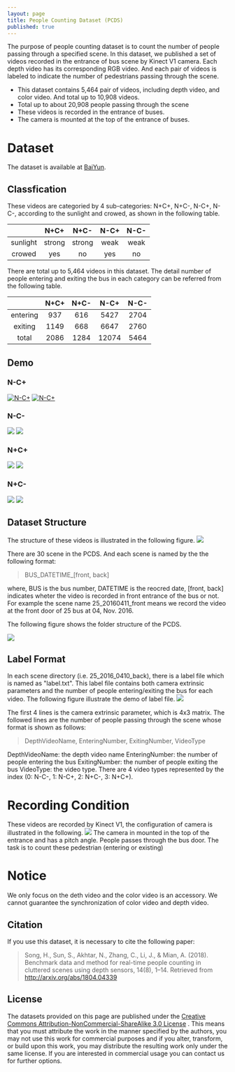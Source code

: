 ```yaml
---
layout: page
title: People Counting Dataset (PCDS)
published: true
---
```

The purpose of people counting dataset is to count the number of people passing through a specified scene. In this dataset, we published a set of videos recorded in the entrance of bus scene by Kinect V1 camera. Each depth video has its corresponding RGB video. And each pair of videos is labeled to indicate the number of pedestrians passing through the scene.

- This dataset contains 5,464 pair of videos, including depth video, and color video. And total up to 10,908 videos.
- Total up to about 20,908 people passing through the scene
- These videos is recorded in the entrance of buses.
- The camera is mounted at the top of the entrance of buses.

# Dataset
The dataset is available at [BaiYun](http://pan.baidu.com/s/1eR3fmdO).

## Classfication
These videos are categoried by 4 sub-categories: N+C+, N+C-, N-C+, N-C-, according to the sunlight and crowed, as shown in the following table.

|          |  N+C+  |  N+C-  | N-C+ | N-C- |
|:--------:|:------:|:------:|:----:|:----:|
| sunlight | strong | strong | weak | weak |
| crowed   |   yes  |   no   |  yes |  no  |

There are total up to 5,464 videos in this dataset. The detail number of people entering and exiting the bus in each category can be referred from the following table.

|          | N+C+ | N+C- |  N-C+ | N-C- |
|:--------:|:----:|:----:|:-----:|:----:|
| entering |  937 |  616 |  5427 | 2704 |
| exiting  | 1149 |  668 |  6647 | 2760 |
| total    | 2086 | 1284 | 12074 | 5464 |


## Demo
### N-C+
[![N-C+](https://img.youtube.com/vi/vMqTqwWLvQU/0.jpg)](https://www.youtube.com/watch?v=vMqTqwWLvQU)
[![N-C+](https://img.youtube.com/vi/MnQMQ9FriAA/0.jpg)](https://www.youtube.com/watch?v=MnQMQ9FriAA)

### N-C-
[![](https://img.youtube.com/vi/CcpRFchOqu4/0.jpg)](https://www.youtube.com/watch?v=CcpRFchOqu4)
[![](https://img.youtube.com/vi/AVvS_lJ5l8s/0.jpg)](https://www.youtube.com/watch?v=AVvS_lJ5l8s)

### N+C+
[![](https://img.youtube.com/vi/m_ybcc_qZp8/0.jpg)](https://www.youtube.com/watch?v=m_ybcc_qZp8)
[![](https://img.youtube.com/vi/lcDs5B8oWKs/0.jpg)](https://www.youtube.com/watch?v=lcDs5B8oWKs)

### N+C-
[![](https://img.youtube.com/vi/Ic-VTrnBdfw/0.jpg)](https://www.youtube.com/watch?v=Ic-VTrnBdfw)
[![](https://img.youtube.com/vi/GyRAGWO97oY/0.jpg)](https://www.youtube.com/watch?v=GyRAGWO97oY)

## Dataset Structure
The structure of these videos is illustrated in the following figure.
![](./image/structure_of_videos.png)

There are 30 scene in the PCDS. And each scene is named by the the following format:

> BUS_DATETIME_\[front, back\]

where, BUS is the bus number, DATETIME is the reocred date, \[front, back\] indicates wheter the video is recorded in front entrance of the bus or not. For example the scene name 25_20160411_front means we record the video at the front door of 25 bus at 04, Nov. 2016.

The following figure shows the folder structure of the PCDS.

![](./image/demo_of_structure.png)

## Label Format
In each scene directory (i.e. 25_2016_0410_back), there is a label file which is named as "label.txt". This label file contains both camera extrinsic parameters and the number of people entering/exiting the bus for each video.
The following figure illustrate the demo of label file.
![](./image/demo_of_label_file.png)

The first 4 lines is the camera extrinsic parameter, which is 4x3 matrix. The followed lines are the number of people passing through the scene whose format is shown as follows:
 > DepthVideoName,  EnteringNumber, ExitingNumber, VideoType

 DepthVideoName: the depth video name
 EnteringNumber: the number of people entering the bus
 ExitingNumber: the number of people exiting the bus
 VideoType: the video type. There are 4 video types represented by the index (0: N-C-, 1: N-C+, 2: N+C-, 3: N+C+).


# Recording Condition
These videos are recorded by Kinect V1, the configuration of camera is illustrated in the following.
![](./image/application_scene.jpg)
The camera in mounted in the top of the entrance and has a pitch angle. People passes through the bus door. The task is to count these pedestrian (entering or existing)

# Notice
We only focus on the deth video and the color video is an accessory. We cannot guarantee the synchronization of color video and depth video.

## Citation
If you use this dataset, it is necessary to cite the following paper:
> Song, H., Sun, S., Akhtar, N., Zhang, C., Li, J., & Mian, A. (2018). Benchmark data and method for real-time people counting in cluttered scenes using depth sensors, 14(8), 1–14. Retrieved from http://arxiv.org/abs/1804.04339


## License
The datasets provided on this page are published under the [Creative Commons Attribution-NonCommercial-ShareAlike 3.0 License](http://creativecommons.org/licenses/by-nc-sa/3.0/) . This means that you must attribute the work in the manner specified by the authors, you may not use this work for commercial purposes and if you alter, transform, or build upon this work, you may distribute the resulting work only under the same license. If you are interested in commercial usage you can contact us for further options.